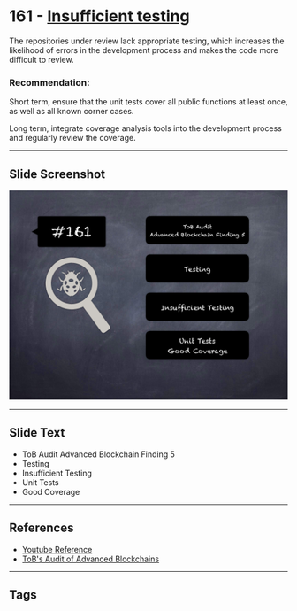 
# 161 - [Insufficient testing](./Insufficient%20testing.md)

The repositories under review lack appropriate testing, which increases the likelihood of errors in the development process and makes the code more difficult to review.

### Recommendation:
Short term, ensure that the unit tests cover all public functions at least once, as well as all known corner cases. 

Long term, integrate coverage analysis tools into the development process and regularly review the coverage.
___
## Slide Screenshot
![161.png](../../images/8.%20Audit%20Findings%20201/161.png)
___
## Slide Text
- ToB Audit Advanced Blockchain Finding 5
- Testing
- Insufficient Testing
- Unit Tests
- Good Coverage
___
## References
- [Youtube Reference](https://www.youtube.com/watch?v=poxzr4-srn0)
- [ToB's Audit of Advanced Blockchains](https://github.com/trailofbits/publications/blob/master/reviews/AdvancedBlockchain.pdf)
___
## Tags
